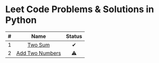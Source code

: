 # Leet Code Problems & Solutions in Python

| # | Name                                        | Status |
| - | :-----------------------------------------: | :----: |
| 1 | [Two Sum](src/1_two_sum.py)                 | ✔     |
| 2 | [Add Two Numbers](src/2_add_two_numbers.py) | ⚠     |
